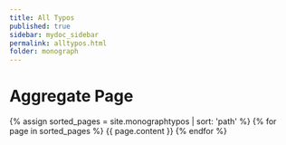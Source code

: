 ```yaml
---
title: All Typos
published: true
sidebar: mydoc_sidebar
permalink: alltypos.html
folder: monograph
---
```


# Aggregate Page

{% assign sorted_pages = site.monographtypos | sort: 'path' %}
{% for page in sorted_pages %}
  {{ page.content }}
{% endfor %}
